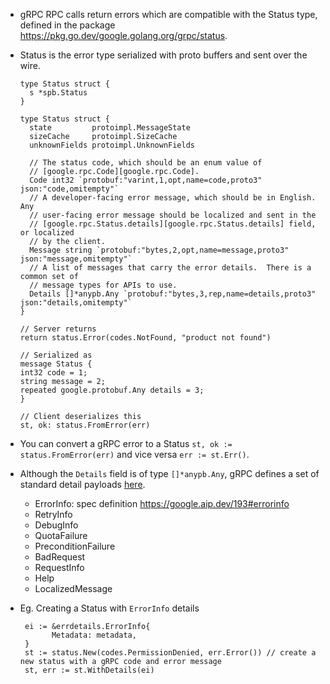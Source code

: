 - gRPC RPC calls return errors which are compatible with the Status type, defined in the package https://pkg.go.dev/google.golang.org/grpc/status.
- Status is the error type serialized with proto buffers and sent over the wire.
  ```
  type Status struct {
	s *spb.Status
  }
  ```
  
  ```
  type Status struct {
  	state         protoimpl.MessageState
  	sizeCache     protoimpl.SizeCache
  	unknownFields protoimpl.UnknownFields
  
  	// The status code, which should be an enum value of
  	// [google.rpc.Code][google.rpc.Code].
  	Code int32 `protobuf:"varint,1,opt,name=code,proto3" json:"code,omitempty"`
  	// A developer-facing error message, which should be in English. Any
  	// user-facing error message should be localized and sent in the
  	// [google.rpc.Status.details][google.rpc.Status.details] field, or localized
  	// by the client.
  	Message string `protobuf:"bytes,2,opt,name=message,proto3" json:"message,omitempty"`
  	// A list of messages that carry the error details.  There is a common set of
  	// message types for APIs to use.
  	Details []*anypb.Any `protobuf:"bytes,3,rep,name=details,proto3" json:"details,omitempty"`
  }
  ```
  
  ```
  // Server returns
  return status.Error(codes.NotFound, "product not found")
  ```

  ```
  // Serialized as
  message Status {
  int32 code = 1;
  string message = 2;
  repeated google.protobuf.Any details = 3;
  }
  ```
  
  ```
  // Client deserializes this
  st, ok: status.FromError(err)
  ```
  
- You can convert a gRPC error to a Status `st, ok := status.FromError(err)` and vice versa `err := st.Err()`.
- Although the `Details` field is of type `[]*anypb.Any`, gRPC defines a set of standard detail payloads [here](https://github.com/googleapis/googleapis/blob/master/google/rpc/error_details.proto).
  - ErrorInfo: spec definition https://google.aip.dev/193#errorinfo
  - RetryInfo
  - DebugInfo
  - QuotaFailure
  - PreconditionFailure
  - BadRequest
  - RequestInfo
  - Help
  - LocalizedMessage
 - Eg. Creating a Status with `ErrorInfo` details
   ```
    ei := &errdetails.ErrorInfo{
		  Metadata: metadata,
    }
    st := status.New(codes.PermissionDenied, err.Error()) // create a new status with a gRPC code and error message
    st, err := st.WithDetails(ei)
   ```
  
